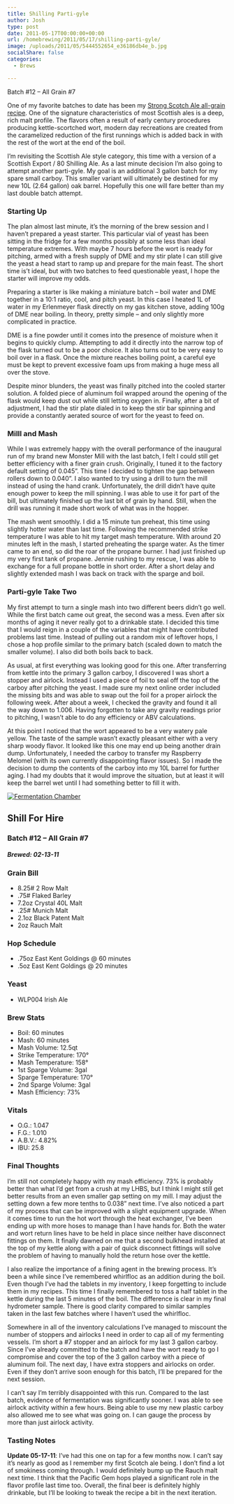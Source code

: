 ```yaml
---
title: Shilling Parti-gyle
author: Josh
type: post
date: 2011-05-17T00:00:00+00:00
url: /homebrewing/2011/05/17/shilling-parti-gyle/
image: /uploads/2011/05/5444552654_e36186db4e_b.jpg
socialShare: false
categories:
  - Brews

---
```



Batch #12 &#8211; All Grain #7

One of my favorite batches to date has been my [Strong Scotch Ale all-grain recipe][1]. One of the signature characteristics of most Scottish ales is a deep, rich malt profile. The flavors often a result of early century procedures producing kettle-scortched wort, modern day recreations are created from the caramelized reduction of the first runnings which is added back in with the rest of the wort at the end of the boil.

I’m revisiting the Scottish Ale style category, this time with a version of a Scottish Export / 80 Shilling Ale. As a last minute decision I’m also going to attempt another parti-gyle. My goal is an additional 3 gallon batch for my spare small carboy. This smaller variant will ultimately be destined for my new 10L (2.64 gallon) oak barrel. Hopefully this one will fare better than my last double batch attempt.

<!-- more -->

### Starting Up

The plan almost last minute, it’s the morning of the brew session and I haven’t prepared a yeast starter. This particular vial of yeast has been sitting in the fridge for a few months possibly at some less than ideal temperature extremes. With maybe 7 hours before the wort is ready for pitching, armed with a fresh supply of DME and my stir plate I can still give the yeast a head start to ramp up and prepare for the main feast. The short time is’t ideal, but with two batches to feed questionable yeast, I hope the starter will improve my odds.

Preparing a starter is like making a miniature batch &#8211; boil water and DME together in a 10:1 ratio, cool, and pitch yeast. In this case I heated 1L of water in my Erlenmeyer flask directly on my gas kitchen stove, adding 100g of DME near boiling. In theory, pretty simple &#8211; and only slightly more complicated in practice.

DME is a fine powder until it comes into the presence of moisture when it begins to quickly clump. Attempting to add it directly into the narrow top of the flask turned out to be a poor choice. It also turns out to be very easy to boil over in a flask. Once the mixture reaches boiling point, a careful eye must be kept to prevent excessive foam ups from making a huge mess all over the stove.

Despite minor blunders, the yeast was finally pitched into the cooled starter solution. A folded piece of aluminum foil wrapped around the opening of the flask would keep dust out while still letting oxygen in. Finally, after a bit of adjustment, I had the stir plate dialed in to keep the stir bar spinning and provide a constantly aerated source of wort for the yeast to feed on.

### Milll and Mash

While I was extremely happy with the overall performance of the inaugural run of my brand new Monster Mill with the last batch, I felt I could still get better efficiency with a finer grain crush. Originally, I tuned it to the factory default setting of 0.045”. This time I decided to tighten the gap between rollers down to 0.040”. I also wanted to try using a drill to turn the mill instead of using the hand crank. Unfortunately, the drill didn’t have quite enough power to keep the mill spinning. I was able to use it for part of the bill, but ultimately finished up the last bit of grain by hand. Still, when the drill was running it made short work of what was in the hopper.

The mash went smoothly. I did a 15 minute tun preheat, this time using slightly hotter water than last time. Following the recommended strike temperature I was able to hit my target mash temperature. With around 20 minutes left in the mash, I started preheating the sparge water. As the timer came to an end, so did the roar of the propane burner. I had just finished up my very first tank of propane. Jennie rushing to my rescue, I was able to exchange for a full propane bottle in short order. After a short delay and slightly extended mash I was back on track with the sparge and boil.

### Parti-gyle Take Two

My first attempt to turn a single mash into two different beers didn’t go well. While the first batch came out great, the second was a mess. Even after six months of aging it never really got to a drinkable state. I decided this time that I would reign in a couple of the variables that might have contributed problems last time. Instead of pulling out a random mix of leftover hops, I chose a hop profile similar to the primary batch (scaled down to match the smaller volume). I also did both boils back to back.

As usual, at first everything was looking good for this one. After transferring from kettle into the primary 3 gallon carboy, I discovered I was short a stopper and airlock. Instead I used a piece of foil to seal off the top of the carboy after pitching the yeast. I made sure my next online order included the missing bits and was able to swap out the foil for a proper airlock the following week. After about a week, I checked the gravity and found it all the way down to 1.006. Having forgotten to take any gravity readings prior to pitching, I wasn’t able to do any efficiency or ABV calculations.

At this point I noticed that the wort appeared to be a very watery pale yellow. The taste of the sample wasn’t exactly pleasant either with a very sharp woody flavor. It looked like this one may end up being another drain dump. Unfortunately, I needed the carboy to transfer my Raspberry Melomel (with its own currently disappointing flavor issues). So I made the decision to dump the contents of the carboy into my 10L barrel for further aging. I had my doubts that it would improve the situation, but at least it will keep the barrel wet until I had something better to fill it with.

[![Fermentation Chamber](http://farm5.static.flickr.com/4100/5444552654_1839cfe24c.jpg)][2]

## Shill For Hire

### Batch #12 &#8211; All Grain #7

##### Brewed: 02-13-11

### Grain Bill

  * 8.25# 2 Row Malt
  * .75# Flaked Barley
  * 7.2oz Crystal 40L Malt
  * .25# Munich Malt
  * 2.1oz Black Patent Malt
  * 2oz Rauch Malt

### Hop Schedule

  * .75oz East Kent Goldings @ 60 minutes
  * .5oz East Kent Goldings @ 20 minutes

### Yeast

  * WLP004 Irish Ale

### Brew Stats

  * Boil: 60 minutes
  * Mash: 60 minutes
  * Mash Volume: 12.5qt
  * Strike Temperature: 170°
  * Mash Temperature: 158°
  * 1st Sparge Volume: 3gal
  * Sparge Temperature: 170°
  * 2nd Sparge Volume: 3gal
  * Mash Efficiency: 73%

### Vitals

  * O.G.: 1.047
  * F.G.: 1.010
  * A.B.V.: 4.82%
  * IBU: 25.8

### Final Thoughts

I’m still not completely happy with my mash efficiency. 73% is probably better than what I’d get from a crush at my LHBS, but I think I might still get better results from an even smaller gap setting on my mill. I may adjust the setting down a few more tenths to 0.038” next time. I’ve also noticed a part of my process that can be improved with a slight equipment upgrade. When it comes time to run the hot wort through the heat exchanger, I’ve been ending up with more hoses to manage than I have hands for. Both the water and wort return lines have to be held in place since neither have disconnect fittings on them. It finally dawned on me that a second bulkhead installed at the top of my kettle along with a pair of quick disconnect fittings will solve the problem of having to manually hold the return hose over the kettle.

I also realize the importance of a fining agent in the brewing process. It’s been a while since I’ve remembered whirlfloc as an addition during the boil. Even though I’ve had the tablets in my inventory, I keep forgetting to include them in my recipes. This time I finally remembered to toss a half tablet in the kettle during the last 5 minutes of the boil. The difference is clear in my final hydrometer sample. There is good clarity compared to similar samples taken in the last few batches where I haven’t used the whirlfloc.

Somewhere in all of the inventory calculations I’ve managed to miscount the number of stoppers and airlocks I need in order to cap all of my fermenting vessels. I’m short a #7 stopper and an airlock for my last 3 gallon carboy. Since I’ve already committed to the batch and have the wort ready to go I compromise and cover the top of the 3 gallon carboy with a piece of aluminum foil. The next day, I have extra stoppers and airlocks on order. Even if they don’t arrive soon enough for this batch, I’ll be prepared for the next session.

I can’t say I’m terribly disappointed with this run. Compared to the last batch, evidence of fermentation was significantly sooner. I was able to see airlock activity within a few hours. Being able to use my new plastic carboy also allowed me to see what was going on. I can gauge the process by more than just airlock activity.

### Tasting Notes

**Update 05-17-11**: I’ve had this one on tap for a few months now. I can’t say it’s nearly as good as I remember my first Scotch ale being. I don’t find a lot of smokiness coming through. I would definitely bump up the Rauch malt next time. I think that the Pacific Gem hops played a significant role in the flavor profile last time too. Overall, the final beer is definitely highly drinkable, but I’ll be looking to tweak the recipe a bit in the next iteration.

 [1]: http://itenerancy.com/blog/2010/09/22/scottish-zombie-jesus/
 [2]: http://www.flickr.com/photos/quantumfish/5444552654/